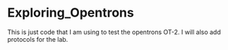 # Exploring_Opentrons
This is just code that I am using to test the opentrons OT-2. I will also add protocols for the lab.
